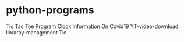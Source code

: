# python-programs
Tic Tac Toe Program 
Clock 
Information On Covid19
YT-video-download
libraray-management
Tic
